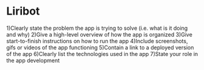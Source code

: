 # Liribot
1)Clearly state the problem the app is trying to solve (i.e. what is it doing and why)
2)Give a high-level overview of how the app is organized
3)Give start-to-finish instructions on how to run the app
4)Include screenshots, gifs or videos of the app functioning
5)Contain a link to a deployed version of the app
6)Clearly list the technologies used in the app
7)State your role in the app development
